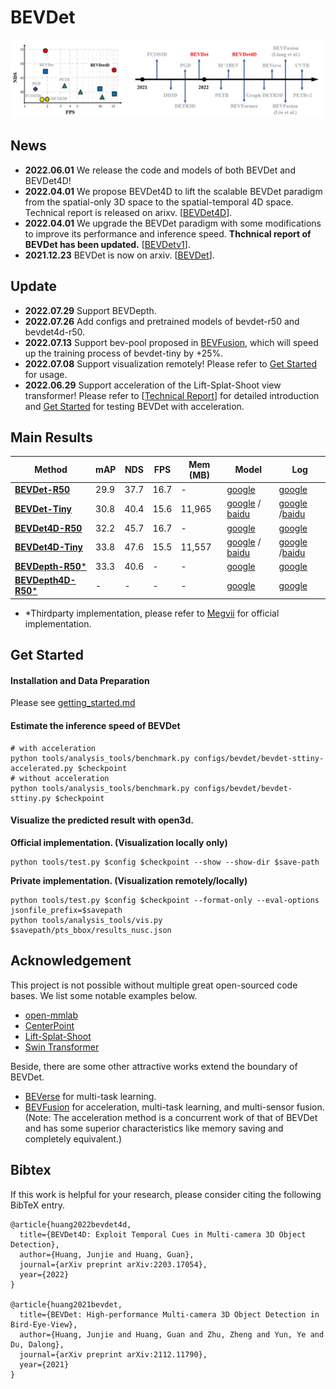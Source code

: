 # BEVDet


 ![Illustrating the performance of the proposed BEVDet on the nuScenes val set](./resources/nds-fps.png)
 
## News
* **2022.06.01** We release the code and models of both BEVDet and BEVDet4D!
* **2022.04.01** We propose BEVDet4D to lift the scalable BEVDet paradigm from the spatial-only 3D space to the spatial-temporal 4D space. Technical report is released on arixv. \[[BEVDet4D](https://arxiv.org/abs/2203.17054)\].
* **2022.04.01** We upgrade the BEVDet paradigm with some modifications to improve its performance and inference speed. **Thchnical report of BEVDet has been updated.** \[[BEVDetv1](https://arxiv.org/abs/2112.11790)\].
* **2021.12.23** BEVDet is now on arxiv. \[[BEVDet](https://arxiv.org/abs/2112.11790)\].

## Update
* **2022.07.29** Support BEVDepth.
* **2022.07.26** Add configs and pretrained models of bevdet-r50 and bevdet4d-r50.
* **2022.07.13** Support bev-pool proposed in [BEVFusion](https://github.com/mit-han-lab/bevfusion), which will speed up the training process of bevdet-tiny by +25%.
* **2022.07.08** Support visualization remotely! Please refer to [Get Started](https://github.com/HuangJunJie2017/BEVDet#get-started) for usage.
* **2022.06.29** Support acceleration of the Lift-Splat-Shoot view transformer! Please refer to \[[Technical Report](https://arxiv.org/abs/2112.11790)\] for detailed introduction and [Get Started](https://github.com/HuangJunJie2017/BEVDet#get-started) for testing BEVDet with acceleration.

## Main Results
| Method            | mAP      | NDS     | FPS    |Mem (MB) |   Model | Log
|--------|----------|---------|--------|-------------|-----|-------|
| [**BEVDet-R50**](configs/bevdet/bevdet-r50.py)       | 29.9     | 37.7    | 16.7   | -  | [google](https://drive.google.com/drive/folders/1VnJv-dNb6-gkKTq7uC_Q6YsRq_q3NI-t?usp=sharing)   | [google](https://drive.google.com/drive/folders/1VnJv-dNb6-gkKTq7uC_Q6YsRq_q3NI-t?usp=sharing) 
| [**BEVDet-Tiny**](configs/bevdet/bevdet-sttiny.py)       | 30.8     | 40.4    | 15.6   |11,965| [google](https://drive.google.com/file/d/10innSxqN7NgbktrlfPjWjE7gz-xpbJO_/view?usp=sharing) / [baidu](https://pan.baidu.com/s/1DBxJXgtrW1_7McPSM_koyA?pwd=tbac)        | [google](https://drive.google.com/drive/folders/1VnJv-dNb6-gkKTq7uC_Q6YsRq_q3NI-t?usp=sharing) /[baidu](https://pan.baidu.com/s/1uv81CE34AhYbrz4247QcYA?pwd=k2ms) 
| [**BEVDet4D-R50**](configs/bevdet4d/bevdet4d-r50.py) | 32.2     | 45.7    | 16.7   |-| [google](https://drive.google.com/drive/folders/1VnJv-dNb6-gkKTq7uC_Q6YsRq_q3NI-t?usp=sharing)  | [google](https://drive.google.com/drive/folders/1VnJv-dNb6-gkKTq7uC_Q6YsRq_q3NI-t?usp=sharing) 
| [**BEVDet4D-Tiny**](configs/bevdet4d/bevdet4d-sttiny.py) | 33.8     | 47.6    | 15.5   |11,557| [google](https://drive.google.com/file/d/1nyQfp7Gt-xbXDzcw5ritmFb8lvPM1H6n/view?usp=sharing) / [baidu](https://pan.baidu.com/s/1n9sVR6FnfmMccSJFTsVKfw?pwd=nzi1)        | [google](https://drive.google.com/drive/folders/1VnJv-dNb6-gkKTq7uC_Q6YsRq_q3NI-t?usp=sharing) /[baidu](https://pan.baidu.com/s/1uv81CE34AhYbrz4247QcYA?pwd=k2ms) 
| [**BEVDepth-R50***](configs/bevdepth/bevdepth-r50.py) | 33.3     | 40.6    | -   |-| [google](https://drive.google.com/drive/folders/1VnJv-dNb6-gkKTq7uC_Q6YsRq_q3NI-t?usp=sharing)  | [google](https://drive.google.com/drive/folders/1VnJv-dNb6-gkKTq7uC_Q6YsRq_q3NI-t?usp=sharing) 
| [**BEVDepth4D-R50***](configs/bevdepth/bevdepth4d-r50.py) | -    | -   | -   |-| [google](https://drive.google.com/drive/folders/1VnJv-dNb6-gkKTq7uC_Q6YsRq_q3NI-t?usp=sharing)  | [google](https://drive.google.com/drive/folders/1VnJv-dNb6-gkKTq7uC_Q6YsRq_q3NI-t?usp=sharing) 
* *Thirdparty implementation, please refer to [Megvii]([https://github.com/Megvii-BaseDetection/BEVDepth) for official implementation.
## Get Started
#### Installation and Data Preparation
Please see [getting_started.md](docs/getting_started.md)

#### Estimate the inference speed of BEVDet
```shell
# with acceleration
python tools/analysis_tools/benchmark.py configs/bevdet/bevdet-sttiny-accelerated.py $checkpoint
# without acceleration
python tools/analysis_tools/benchmark.py configs/bevdet/bevdet-sttiny.py $checkpoint
```

#### Visualize the predicted result with open3d.
**Official implementation. (Visualization locally only)**
```shell
python tools/test.py $config $checkpoint --show --show-dir $save-path
```
**Private implementation. (Visualization remotely/locally)**
```shell
python tools/test.py $config $checkpoint --format-only --eval-options jsonfile_prefix=$savepath
python tools/analysis_tools/vis.py $savepath/pts_bbox/results_nusc.json
```
## Acknowledgement
This project is not possible without multiple great open-sourced code bases. We list some notable examples below.
* [open-mmlab](https://github.com/open-mmlab) 
* [CenterPoint](https://github.com/tianweiy/CenterPoint)
* [Lift-Splat-Shoot](https://github.com/nv-tlabs/lift-splat-shoot)
* [Swin Transformer](https://github.com/microsoft/Swin-Transformer)

Beside, there are some other attractive works extend the boundary of BEVDet. 
* [BEVerse](https://github.com/zhangyp15/BEVerse)  for multi-task learning.
* [BEVFusion](https://github.com/mit-han-lab/bevfusion)  for acceleration, multi-task learning, and multi-sensor fusion. (Note: The acceleration method is a concurrent work of that of BEVDet and has some superior characteristics like memory saving and completely equivalent.)

## Bibtex
If this work is helpful for your research, please consider citing the following BibTeX entry.
```
@article{huang2022bevdet4d,
  title={BEVDet4D: Exploit Temporal Cues in Multi-camera 3D Object Detection},
  author={Huang, Junjie and Huang, Guan},
  journal={arXiv preprint arXiv:2203.17054},
  year={2022}
}

@article{huang2021bevdet,
  title={BEVDet: High-performance Multi-camera 3D Object Detection in Bird-Eye-View},
  author={Huang, Junjie and Huang, Guan and Zhu, Zheng and Yun, Ye and Du, Dalong},
  journal={arXiv preprint arXiv:2112.11790},
  year={2021}
}
```
